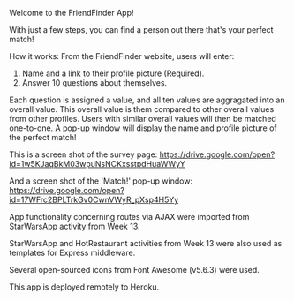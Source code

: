 Welcome to the FriendFinder App!

With just a few steps, you can find a person out there that's your perfect match!

How it works: 
From the FriendFinder website, users will enter:
1) Name and a link to their profile picture (Required).
2) Answer 10 questions about themselves.

Each question is assigned a value, and all ten values are aggragated into an overall value. This overall value is them compared to other overall values from other profiles. Users with similar overall values will then be matched one-to-one. A pop-up window will display the name and profile picture of the perfect match!

This is a screen shot of the survey page:
https://drive.google.com/open?id=1w5KJaqBkM03wpuNsNCKxsstpdHuaWWyY

And a screen shot of the 'Match!' pop-up window:
https://drive.google.com/open?id=17WFrc2BPLTrkGv0CwnVWyR_pXsp4H5Yy


App functionality concerning routes via AJAX were imported from StarWarsApp activity from Week 13.

StarWarsApp and HotRestaurant activities from Week 13 were also used as templates for Express middleware.

Several open-sourced icons from Font Awesome (v5.6.3) were used.

This app is deployed remotely to Heroku.

